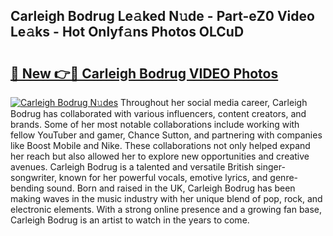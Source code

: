 ## Carleigh Bodrug Le𝚊ked N𝚞de - Part-eZ0 Video Le𝚊ks - Hot Onlyf𝚊ns Photos OLCuD

# <h2><a href="http://ab92463.deff.icu/?id=Carleigh+Bodrug">🔗 New 👉🔴 Carleigh Bodrug VIDEO Photos</a></h2>

[![Carleigh Bodrug N𝚞des](https://i.imgur.com/rIISA9y.gif)](http://ab92463.deff.icu/?id=Carleigh+Bodrug)
Throughout her social media career, Carleigh Bodrug has collaborated with various influencers, content creators, and brands. Some of her most notable collaborations include working with fellow YouTuber and gamer, Chance Sutton, and partnering with companies like Boost Mobile and Nike. These collaborations not only helped expand her reach but also allowed her to explore new opportunities and creative avenues. Carleigh Bodrug is a talented and versatile British singer-songwriter, known for her powerful vocals, emotive lyrics, and genre-bending sound. Born and raised in the UK, Carleigh Bodrug has been making waves in the music industry with her unique blend of pop, rock, and electronic elements. With a strong online presence and a growing fan base, Carleigh Bodrug is an artist to watch in the years to come.
